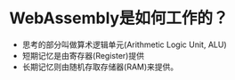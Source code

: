 # WebAssembly是如何工作的？

* 思考的部分叫做算术逻辑单元(Arithmetic Logic Unit, ALU)
* 短期记忆是由寄存器(Register)提供
* 长期记忆则由随机存取存储器(RAM)来提供。
